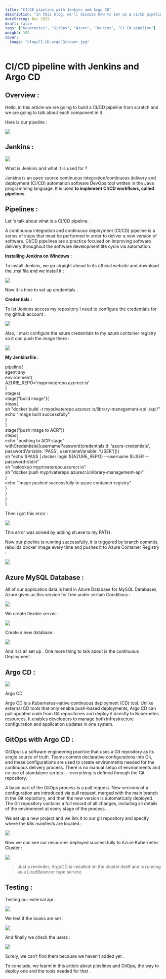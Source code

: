 ```yaml
---
title: "CI/CD pipeline with Jenkins and Argo CD"
description: "In this blog, we'll discuss how to set up a CI/CD pipeline using Jenkins and Argo CD. "
dateString: Dec 2022
draft: false
tags: ["Kubernetes", "GitOps", "Azure", "Jenkins", "Ci Cd pipeline"]
weight: 102
cover:
  image: "blog/CI-CD-argoCD/cover.jpg"
---
```


# CI/CD pipeline with Jenkins and Argo CD

## Overview :

Hello, in this article we are going to build a CI/CD pipeline from scratch and we are going to talk about each component in it .

Here is our pipeline :

![](https://miro.medium.com/v2/resize:fit:700/1*Azvr5MKmYd8DzrghPLWjPw.png)

## Jenkins :

![](https://miro.medium.com/v2/resize:fit:120/0*BUk9Yc1Dhs7DrRxk)

What is Jenkins and what it is used for ?

Jenkins is an open source continuous integration/continuous delivery and deployment (CI/CD) automation software DevOps tool written in the Java programming language. It is used **to implement CI/CD workflows, called pipelines**.

## Pipelines :

Let ‘s talk about what is a CI/CD pipeline .

A continuous integration and continuous deployment (CI/CD) pipeline is a series of steps that must be performed in order to deliver a new version of software. CI/CD pipelines are a practice focused on improving software delivery throughout the software development life cycle via automation.

**Installing Jenkins on Windows :**

To install Jenkins, we go straight ahead to its official website and download the .msi file and we install it :

![](https://miro.medium.com/v2/resize:fit:700/1*eT0GJ20ItAoLSYH7B9ojmA.png)

Now it is time to set up credentials .

**Credentials :**

To let Jenkins access my repository I need to configure the credentials for my github account :

![](https://miro.medium.com/v2/resize:fit:700/1*ryrFHxldBE8-gRtt4L9YZg.png)

Also, i must configure the azure credentials to my azure container registry so it can push the image there :

![](https://miro.medium.com/v2/resize:fit:700/1*5fRM8slInyFNvK7TeJaJ3g.png)

**My Jenkinsfile :**

pipeline{  
 agent any  
 environment{  
 AZURE_REPO='myprivaterepo.azurecr.io'  
 }  
 stages{  
 stage("build image"){  
 steps{  
 sh "docker build -t myprivaterepo.azurecr.io/library-management-api ./api/"  
 echo "image built successfully"  
 }  
 }  
 stage("push image to ACR"){  
 steps{  
 echo "pushing to ACR stage"  
 withCredentials([usernamePassword(credentialsId: 'azure-credentials', passwordVariable: 'PASS', usernameVariable: 'USER')]){  
 sh "echo $PASS | docker login ${AZURE_REPO} --username $USER --password-stdin"  
 sh "nslookup myprivaterepo.azurecr.io"  
 sh "docker push myprivaterepo.azurecr.io/library-management-api"  
 }  
 echo "image pushed successfully to azure container registry"  
 }  
 }  
 }  
}

Then i got this error :

![](https://miro.medium.com/v2/resize:fit:700/1*77hZT545K2J4PDsai_1QGQ.png)

This error was solved by adding sh.exe to my PATH .

Now our pipeline is running successfully, it is triggered by branch commits, rebuilds docker image every time and pushes it to Azure Container Registry :

![](https://miro.medium.com/v2/resize:fit:700/1*n8KbgOCWOZZPsh3np6ofuw.png)

## Azure MySQL Database :

All of our application data is held in Azure Database for MySQL Databases, Azure gives us this service for free under certain Conditions :

![](https://miro.medium.com/v2/resize:fit:700/1*Dnjz_7or09GMK_dSd0x3fg.png)

We create flexible server :

![](https://miro.medium.com/v2/resize:fit:700/1*3uyxdG352qac0kbvwIaxaQ.png)

Create a new database :

![](https://miro.medium.com/v2/resize:fit:700/1*ud_IGz7hDDAZWW21_3upjw.png)

And it is all set up . One more thing to talk about is the continuous Deployment .

## Argo CD :

![](https://miro.medium.com/v2/resize:fit:400/0*PydwW6ZxkZ63DrHS.png)

Argo CD

Argo CD is a Kubernetes-native continuous deployment (CD) tool. Unlike external CD tools that only enable push-based deployments, Argo CD can pull updated code from Git repositories and deploy it directly to Kubernetes resources. It enables developers to manage both infrastructure configuration and application updates in one system.

## GitOps with Argo CD :

GitOps is a software engineering practice that uses a Git repository as its single source of truth. Teams commit declarative configurations into Git, and these configurations are used to create environments needed for the continuous delivery process. There is no manual setup of environments and no use of standalone scripts — everything is defined through the Git repository.

A basic part of the GitOps process is a pull request. New versions of a configuration are introduced via pull request, merged with the main branch in the Git repository, and then the new version is automatically deployed. The Git repository contains a full record of all changes, including all details of the environment at every stage of the process.

We set up a new project and we link it to our git repository and specify where the k8s manifests are located :

![](https://miro.medium.com/v2/resize:fit:700/1*jEfhuusB3c5TheioAe4eIA.png)

Now we can see our resources deployed successfully to Azure Kubernetes Cluster :

![](https://miro.medium.com/v2/resize:fit:700/1*yRANH4ZifzrGU-wrcuResg.png)

> Just a reminder, ArgoCD is installed on the cluster itself and is running as a LoadBalancer type service

## Testing :

Testing our external api :

![](https://miro.medium.com/v2/resize:fit:700/1*cMScL5YIau6wjZuI7_FFFg.png)

We test if the books are set :

![](https://miro.medium.com/v2/resize:fit:700/1*Rq9JjkuhITWC7eZbu_VxPQ.png)

And finally we check the users :

![](https://miro.medium.com/v2/resize:fit:700/1*E_5-iqf6fd4OO3hQdLMuUA.png)

Surely, we can’t find them because we haven’t added yet .

To conclude, we learnt in this article about pipelines and GitOps, the way to deploy one and the tools needed for that .
